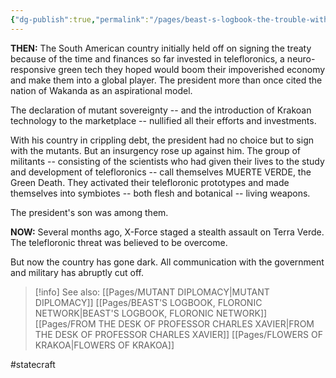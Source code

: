 ```yaml
---
{"dg-publish":true,"permalink":"/pages/beast-s-logbook-the-trouble-with-terra-verde/","dgShowLocalGraph":true}
---
```



**THEN:** 
The South American country initially held off on signing the treaty because of the time and finances so far invested in telefloronics, a neuro-responsive green tech they hoped would boom their impoverished economy and make them into a global player. The president more than once cited the nation of Wakanda as an aspirational model. 

The declaration of mutant sovereignty -- and the introduction of Krakoan technology to the marketplace -- nullified all their efforts and investments. 

With his country in crippling debt, the president had no choice but to sign with the mutants. But an insurgency rose up against him. The group of militants -- consisting of the scientists who had given their lives to the study and development of telefloronics -- call them­selves MUERTE VERDE, the Green Death. They activated their telefloronic prototypes and made themselves into symbiotes -- both flesh and botanical -- living weapons. 

The president's son was among them. 

**NOW:** 
Several months ago, X-Force staged a stealth assault on Terra Verde. The telefloronic threat was believed to be overcome. 

But now the country has gone dark. All communication with the government and military has abruptly cut off. 

>[!info] See also:
>[[Pages/MUTANT DIPLOMACY\|MUTANT DIPLOMACY]]
>[[Pages/BEAST'S LOGBOOK, FLORONIC NETWORK\|BEAST'S LOGBOOK, FLORONIC NETWORK]]
>[[Pages/FROM THE DESK OF PROFESSOR CHARLES XAVIER\|FROM THE DESK OF PROFESSOR CHARLES XAVIER]]
>[[Pages/FLOWERS OF KRAKOA\|FLOWERS OF KRAKOA]]

#statecraft 